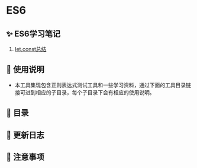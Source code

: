 # ES6

## ✨ ES6学习笔记
1. [let,const总结](https://blog.csdn.net/qq_43199318/article/details/101518924)

## 👻 使用说明
- 本工具集现包含正则表达式测试工具和一些学习资料，通过下面的工具目录链接可进到相应的子目录，每个子目录下会有相应的使用说明。

## 📖 目录


## 🔔 更新日志


## 🚀 注意事项



